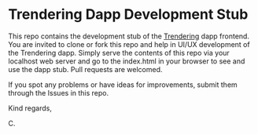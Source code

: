 # Trendering Dapp Development Stub

This repo contains the development stub of the [Trendering](https://trendering.com) dapp frontend. You are invited to clone or fork this repo and help in UI/UX development of the Trendering dapp. Simply serve the contents of this repo via your localhost web server and go to the index.html in your browser to see and use the dapp stub. Pull requests are welcomed.

If you spot any problems or have ideas for improvements, submit them through the Issues in this repo.

Kind regards,

C.
